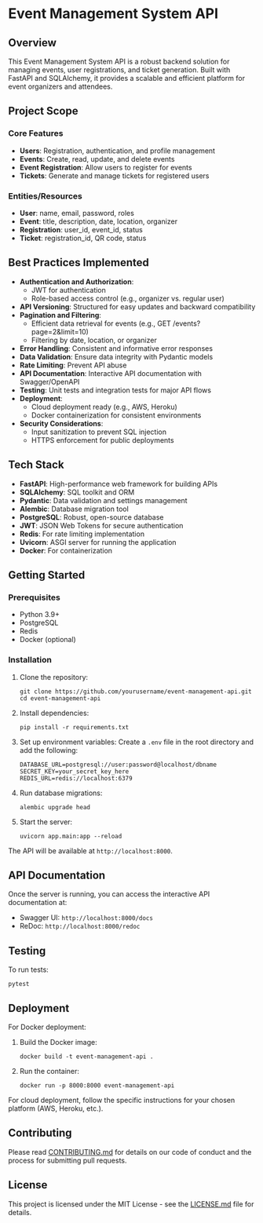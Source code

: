 # Event Management System API

## Overview

This Event Management System API is a robust backend solution for managing events, user registrations, and ticket generation. Built with FastAPI and SQLAlchemy, it provides a scalable and efficient platform for event organizers and attendees.

## Project Scope

### Core Features

- **Users**: Registration, authentication, and profile management
- **Events**: Create, read, update, and delete events
- **Event Registration**: Allow users to register for events
- **Tickets**: Generate and manage tickets for registered users

### Entities/Resources

- **User**: name, email, password, roles
- **Event**: title, description, date, location, organizer
- **Registration**: user_id, event_id, status
- **Ticket**: registration_id, QR code, status

## Best Practices Implemented

- **Authentication and Authorization**:
  - JWT for authentication
  - Role-based access control (e.g., organizer vs. regular user)
- **API Versioning**: Structured for easy updates and backward compatibility
- **Pagination and Filtering**:
  - Efficient data retrieval for events (e.g., GET /events?page=2&limit=10)
  - Filtering by date, location, or organizer
- **Error Handling**: Consistent and informative error responses
- **Data Validation**: Ensure data integrity with Pydantic models
- **Rate Limiting**: Prevent API abuse
- **API Documentation**: Interactive API documentation with Swagger/OpenAPI
- **Testing**: Unit tests and integration tests for major API flows
- **Deployment**:
  - Cloud deployment ready (e.g., AWS, Heroku)
  - Docker containerization for consistent environments
- **Security Considerations**:
  - Input sanitization to prevent SQL injection
  - HTTPS enforcement for public deployments

## Tech Stack

- **FastAPI**: High-performance web framework for building APIs
- **SQLAlchemy**: SQL toolkit and ORM
- **Pydantic**: Data validation and settings management
- **Alembic**: Database migration tool
- **PostgreSQL**: Robust, open-source database
- **JWT**: JSON Web Tokens for secure authentication
- **Redis**: For rate limiting implementation
- **Uvicorn**: ASGI server for running the application
- **Docker**: For containerization

## Getting Started

### Prerequisites

- Python 3.9+
- PostgreSQL
- Redis
- Docker (optional)

### Installation

1. Clone the repository:
   ```
   git clone https://github.com/yourusername/event-management-api.git
   cd event-management-api
   ```

2. Install dependencies:
   ```
   pip install -r requirements.txt
   ```

3. Set up environment variables:
   Create a `.env` file in the root directory and add the following:
   ```
   DATABASE_URL=postgresql://user:password@localhost/dbname
   SECRET_KEY=your_secret_key_here
   REDIS_URL=redis://localhost:6379
   ```

4. Run database migrations:
   ```
   alembic upgrade head
   ```

5. Start the server:
   ```
   uvicorn app.main:app --reload
   ```

The API will be available at `http://localhost:8000`.

## API Documentation

Once the server is running, you can access the interactive API documentation at:

- Swagger UI: `http://localhost:8000/docs`
- ReDoc: `http://localhost:8000/redoc`

## Testing

To run tests:
```
pytest
```

## Deployment

For Docker deployment:

1. Build the Docker image:
   ```
   docker build -t event-management-api .
   ```

2. Run the container:
   ```
   docker run -p 8000:8000 event-management-api
   ```

For cloud deployment, follow the specific instructions for your chosen platform (AWS, Heroku, etc.).

## Contributing

Please read [CONTRIBUTING.md](CONTRIBUTING.md) for details on our code of conduct and the process for submitting pull requests.

## License

This project is licensed under the MIT License - see the [LICENSE.md](LICENSE.md) file for details.
